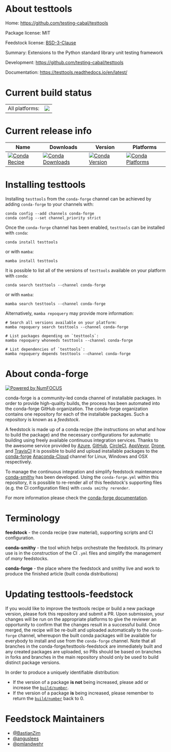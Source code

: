 About testtools
===============

Home: https://github.com/testing-cabal/testtools

Package license: MIT

Feedstock license: [BSD-3-Clause](https://github.com/conda-forge/testtools-feedstock/blob/main/LICENSE.txt)

Summary: Extensions to the Python standard library unit testing framework

Development: https://github.com/testing-cabal/testtools

Documentation: https://testtools.readthedocs.io/en/latest/

Current build status
====================


<table><tr><td>All platforms:</td>
    <td>
      <a href="https://dev.azure.com/conda-forge/feedstock-builds/_build/latest?definitionId=5836&branchName=main">
        <img src="https://dev.azure.com/conda-forge/feedstock-builds/_apis/build/status/testtools-feedstock?branchName=main">
      </a>
    </td>
  </tr>
</table>

Current release info
====================

| Name | Downloads | Version | Platforms |
| --- | --- | --- | --- |
| [![Conda Recipe](https://img.shields.io/badge/recipe-testtools-green.svg)](https://anaconda.org/conda-forge/testtools) | [![Conda Downloads](https://img.shields.io/conda/dn/conda-forge/testtools.svg)](https://anaconda.org/conda-forge/testtools) | [![Conda Version](https://img.shields.io/conda/vn/conda-forge/testtools.svg)](https://anaconda.org/conda-forge/testtools) | [![Conda Platforms](https://img.shields.io/conda/pn/conda-forge/testtools.svg)](https://anaconda.org/conda-forge/testtools) |

Installing testtools
====================

Installing `testtools` from the `conda-forge` channel can be achieved by adding `conda-forge` to your channels with:

```
conda config --add channels conda-forge
conda config --set channel_priority strict
```

Once the `conda-forge` channel has been enabled, `testtools` can be installed with `conda`:

```
conda install testtools
```

or with `mamba`:

```
mamba install testtools
```

It is possible to list all of the versions of `testtools` available on your platform with `conda`:

```
conda search testtools --channel conda-forge
```

or with `mamba`:

```
mamba search testtools --channel conda-forge
```

Alternatively, `mamba repoquery` may provide more information:

```
# Search all versions available on your platform:
mamba repoquery search testtools --channel conda-forge

# List packages depending on `testtools`:
mamba repoquery whoneeds testtools --channel conda-forge

# List dependencies of `testtools`:
mamba repoquery depends testtools --channel conda-forge
```


About conda-forge
=================

[![Powered by
NumFOCUS](https://img.shields.io/badge/powered%20by-NumFOCUS-orange.svg?style=flat&colorA=E1523D&colorB=007D8A)](https://numfocus.org)

conda-forge is a community-led conda channel of installable packages.
In order to provide high-quality builds, the process has been automated into the
conda-forge GitHub organization. The conda-forge organization contains one repository
for each of the installable packages. Such a repository is known as a *feedstock*.

A feedstock is made up of a conda recipe (the instructions on what and how to build
the package) and the necessary configurations for automatic building using freely
available continuous integration services. Thanks to the awesome service provided by
[Azure](https://azure.microsoft.com/en-us/services/devops/), [GitHub](https://github.com/),
[CircleCI](https://circleci.com/), [AppVeyor](https://www.appveyor.com/),
[Drone](https://cloud.drone.io/welcome), and [TravisCI](https://travis-ci.com/)
it is possible to build and upload installable packages to the
[conda-forge](https://anaconda.org/conda-forge) [Anaconda-Cloud](https://anaconda.org/)
channel for Linux, Windows and OSX respectively.

To manage the continuous integration and simplify feedstock maintenance
[conda-smithy](https://github.com/conda-forge/conda-smithy) has been developed.
Using the ``conda-forge.yml`` within this repository, it is possible to re-render all of
this feedstock's supporting files (e.g. the CI configuration files) with ``conda smithy rerender``.

For more information please check the [conda-forge documentation](https://conda-forge.org/docs/).

Terminology
===========

**feedstock** - the conda recipe (raw material), supporting scripts and CI configuration.

**conda-smithy** - the tool which helps orchestrate the feedstock.
                   Its primary use is in the construction of the CI ``.yml`` files
                   and simplify the management of *many* feedstocks.

**conda-forge** - the place where the feedstock and smithy live and work to
                  produce the finished article (built conda distributions)


Updating testtools-feedstock
============================

If you would like to improve the testtools recipe or build a new
package version, please fork this repository and submit a PR. Upon submission,
your changes will be run on the appropriate platforms to give the reviewer an
opportunity to confirm that the changes result in a successful build. Once
merged, the recipe will be re-built and uploaded automatically to the
`conda-forge` channel, whereupon the built conda packages will be available for
everybody to install and use from the `conda-forge` channel.
Note that all branches in the conda-forge/testtools-feedstock are
immediately built and any created packages are uploaded, so PRs should be based
on branches in forks and branches in the main repository should only be used to
build distinct package versions.

In order to produce a uniquely identifiable distribution:
 * If the version of a package **is not** being increased, please add or increase
   the [``build/number``](https://docs.conda.io/projects/conda-build/en/latest/resources/define-metadata.html#build-number-and-string).
 * If the version of a package **is** being increased, please remember to return
   the [``build/number``](https://docs.conda.io/projects/conda-build/en/latest/resources/define-metadata.html#build-number-and-string)
   back to 0.

Feedstock Maintainers
=====================

* [@BastianZim](https://github.com/BastianZim/)
* [@anguslees](https://github.com/anguslees/)
* [@pmlandwehr](https://github.com/pmlandwehr/)

